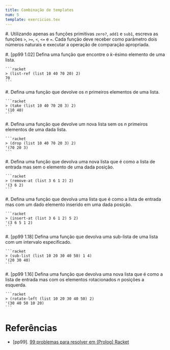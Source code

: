 ```yaml
---
title: Combinação de templates
num: 5
template: exercicios.tex
---
```


#.  Utilizando apenas as funções primitivas `zero?`, `add1` e `sub1`, escreva
    as funções `>`, `>=`, `<`, `<=` e `=`. Cada função deve receber como
    parâmetro dois números naturais e executar a operação de comparação
    apropriada.

#.  [pp99 1.02] Defina uma função que encontre o $k$-ésimo elemento de uma
    lista.

    ```racket
    > (list-ref (list 10 40 70 20) 2)
    70
    ```

#.  Defina uma função que devolve os $n$ primeiros elementos de uma lista.

    ```racket
    > (take (list 10 40 70 20 3) 2)
    '(10 40)
    ```

#.  Defina uma função que devolve um nova lista sem os $n$ primeiros elementos
    de uma dada lista.

    ```racket
    > (drop (list 10 40 70 20 3) 2)
    '(70 20 3)
    ```

#.  Defina uma função que devolva uma nova lista que é como a lista de entrada
    mas sem o elemento de uma dada posição.

    ```racket
    > (remove-at (list 3 6 1 2) 2)
    '(3 6 2)
    ```

#.  Defina uma função que devolva uma lista que é como a lista de entrada mas
    com um dado elemento inserido em uma dada posição.

    ```racket
    > (insert-at (list 3 6 1 2) 5 2)
    '(3 6 5 1 2)
    ```

#.  [pp99 1.18] Defina uma função que devolva uma sub-lista de uma lista com um
    intervalo especificado.

    ```racket
    > (sub-list (list 10 20 30 40 50) 1 4)
    '(20 30 40)
    ```

#.  [pp99 1.16] Defina uma função que devolva uma nova lista que é como a lista
    de entrada mas com os elementos rotacionados $n$ posições a esquerda.

    ```racket
    > (rotate-left (list 10 20 30 40 50) 2)
    '(30 40 50 10 20)
    ```

# Referências

-   [pp99]. [99 problemas para resolver em (Prolog) Racket](https://sites.google.com/site/prologsite/prolog-problems)

<!-- vim: set spell spelllang=pt_br: !-->
